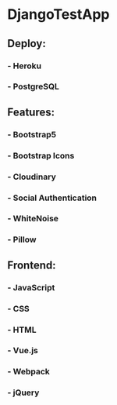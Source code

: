 # DjangoTestApp

## Deploy:

### - Heroku
### - PostgreSQL

## Features:

### - Bootstrap5
### - Bootstrap Icons
### - Cloudinary
### - Social Authentication 
### - WhiteNoise
### - Pillow

## Frontend:

### - JavaScript
### - CSS 
### - HTML
### - Vue.js
### - Webpack 
### - jQuery

